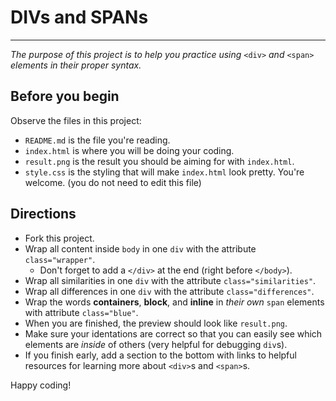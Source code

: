 # DIVs and SPANs
---
_The purpose of this project is to help you practice using_ `<div>` _and_ `<span>` _elements in their proper syntax._

## Before you begin
Observe the files in this project:  

* `README.md` is the file you're reading.
* `index.html` is where you will be doing your coding.
* `result.png` is the result you should be aiming for with `index.html`.
* `style.css` is the styling that will make `index.html` look pretty. You're welcome. (you do not need to edit this file)

## Directions
* Fork this project.
* Wrap all content inside `body` in one `div` with the attribute `class="wrapper"`.  
  * Don't forget to add a `</div>` at the end (right before `</body>`).
* Wrap all similarities in one `div` with the attribute `class="similarities"`.  
* Wrap all differences in one `div` with the attribute `class="differences"`.  
* Wrap the words **containers**, **block**, and **inline** in _their own_ `span` elements with attribute `class="blue"`.
* When you are finished, the preview should look like `result.png`.
* Make sure your identations are correct so that you can easily see which elements are _inside_ of others (very helpful for debugging `div`s).  
* If you finish early, add a section to the bottom with links to helpful resources for learning more about `<div>`s and `<span>`s.

Happy coding!